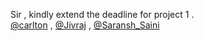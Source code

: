 Sir , kindly extend the deadline for project 1 .  
[@carlton](/u/carlton) , [@Jivraj](/u/jivraj) ,
[@Saransh_Saini](/u/saransh_saini)